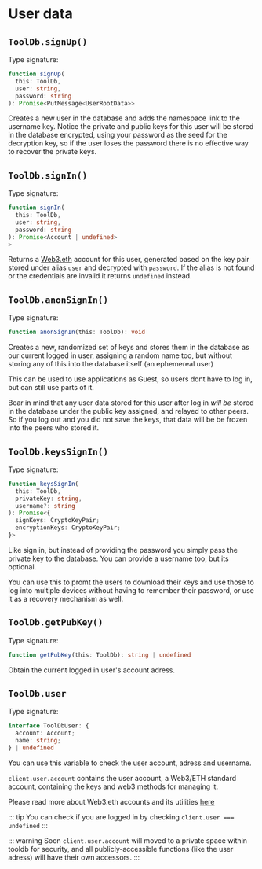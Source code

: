 # User data

## `ToolDb.signUp()`

Type signature:

```ts
function signUp(
  this: ToolDb,
  user: string,
  password: string
): Promise<PutMessage<UserRootData>>
```

Creates a new user in the database and adds the namespace link to the username key. Notice the private and public keys for this user will be stored in the database encrypted, using your password as the seed for the decryption key, so if the user loses the password there is no effective way to recover the private keys.


## `ToolDb.signIn()`

Type signature:

```ts
function signIn(
  this: ToolDb,
  user: string,
  password: string
): Promise<Account | undefined>
> 
```

Returns a [Web3.eth](https://web3js.readthedocs.io/en/v1.2.11/web3-eth-accounts.html) account for this user, generated based on the key pair stored under alias `user` and decrypted with `password`. If the alias is not found or the credentials are invalid it returns `undefined` instead.

## `ToolDb.anonSignIn()`

Type signature:

```ts
function anonSignIn(this: ToolDb): void
```

Creates a new, randomized set of keys and stores them in the database as our current logged in user, assigning a random name too, but without storing any of this into the database itself (an ephemereal user)

This can be used to use applications as Guest, so users dont have to log in, but can still use parts of it.

Bear in mind that any user data stored for this user after log in *will be* stored in the database under the public key assigned, and relayed to other peers. So if you log out and you did not save the keys, that data will be be frozen into the peers who stored it.

## `ToolDb.keysSignIn()`

Type signature:

```ts
function keysSignIn(
  this: ToolDb,
  privateKey: string,
  username?: string
): Promise<{
  signKeys: CryptoKeyPair;
  encryptionKeys: CryptoKeyPair;
}>
```

Like sign in, but instead of providing the password you simply pass the private key to the database. You can provide a username too, but its optional.

You can use this to promt the users to download their keys and use those to log into multiple devices without having to remember their password, or use it as a recovery mechanism as well.


## `ToolDb.getPubKey()`

Type signature:

```ts
function getPubKey(this: ToolDb): string | undefined
```

Obtain the current logged in user's account adress.


## `ToolDb.user`

Type signature:

```ts
interface ToolDbUser: {
  account: Account;
  name: string;
} | undefined
```

You can use this variable to check the user account, adress and username.

`client.user.account` contains the user account, a Web3/ETH standard account, containing the keys and web3 methods for managing it.

Please read more about Web3.eth accounts and its utilities [here](https://web3js.readthedocs.io/en/v1.2.11/web3-eth-accounts.html)

::: tip
You can check if you are logged in by checking `client.user === undefined`
:::

::: warning
Soon `client.user.account` will moved to a private space within tooldb for security, and all publicly-accessible functions (like the user adress) will have their own accessors.
:::
